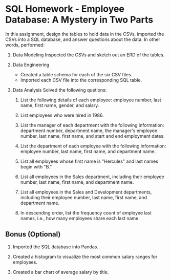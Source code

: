 # SQL Homework - Employee Database: A Mystery in Two Parts


In this assignment, design the tables to hold data in the CSVs, imported the CSVs into a SQL database, and answer questions about the data. In other words, performed:

1. Data Modeling
	Inspected the CSVs and sketch out an ERD of the tables. 

2. Data Engineering
	* Created a table schema for each of the six CSV files.
	* Imported each CSV file into the corresponding SQL table.

3. Data Analysis
	Solved the following quetions:

	1. List the following details of each employee: employee number, last name, first name, gender, and salary.

	2. List employees who were hired in 1986.

	3. List the manager of each department with the following information: department number, department name, the manager's employee number, last name, first name, and start and end employment dates.

	4. List the department of each employee with the following information: employee number, last name, first name, and department name.

	5. List all employees whose first name is "Hercules" and last names begin with "B."

	6. List all employees in the Sales department, including their employee number, last name, first name, and department name.

	7. List all employees in the Sales and Development departments, including their employee number, last name, first name, and department name.

	8. In descending order, list the frequency count of employee last names, i.e., how many employees share each last name.

## Bonus (Optional)

1. Imported the SQL database into Pandas. 

2. Created a histogram to visualize the most common salary ranges for employees.

3. Created a bar chart of average salary by title.

